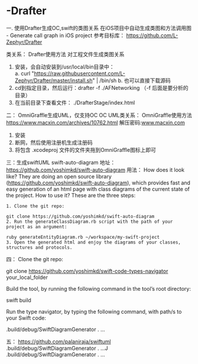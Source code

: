 # -Drafter

一. 使用Drafter生成OC,swift的类图关系
  在iOS项目中自动生成类图和方法调用图 - Generate call graph in iOS project
  参考目标库： https://github.com/L-Zephyr/Drafter

类关系：
Drafter使用方法
对工程文件生成类图关系
1. 安装，会自动安装到/usr/local/bin目录中：  
	a. curl "https://raw.githubusercontent.com/L-Zephyr/Drafter/master/install.sh" | /bin/sh
	b. 也可以直接下载源码
2. cd到指定目录，然后运行：drafter -f ./AFNetworking  （-f 后面是要分析的目录）
3. 在当前目录下查看文件： ./DrafterStage/index.html

二： OmniGraffle生成UML，仅支持OC
OC UML类关系：
OmniGraffle使用方法
https://www.macxin.com/archives/10762.html
解压密码:www.macxin.com

1. 安装
2. 断网，然后使用注册机生成注册码
3. 将包含 .xcodeproj 文件的文件夹拖到OmniGraffle图标上即可

三：生成swiftUML
  swift-auto-diagram
  地址：  https://github.com/yoshimkd/swift-auto-diagram
  用法：
    How does it look like?
    They are doing an open source library (https://github.com/yoshimkd/swift-auto-diagram), which provides fast and easy generation of an html page with class diagrams of the current state of the project. How to use it? These are the three steps:

    1. Clone the git repo:

    git clone https://github.com/yoshimkd/swift-auto-diagram
    2. Run the generateClassDiagram.rb script with the path of your project as an argument:

    ruby generateEntityDiagram.rb ~/workspace/my-swift-project
    3. Open the generated html and enjoy the diagrams of your classes, structures and protocols.

四：
Clone the git repo:

git clone https://github.com/yoshimkd/swift-code-types-navigator your_local_folder

Build the tool, by running the following command in the tool’s root directory:

swift build

Run the type navigator, by typing the following command, with path/s to your Swift code:

.build/debug/SwiftDiagramGenerator . <swiftFileOrFolderPath1> <swiftFileOrFolderPath2> ...
	
五：
https://github.com/palaniraja/swiftuml
.build/debug/SwiftDiagramGenerator . <swiftFileOrFolderPath1> <swiftFileOrFolderPath2> ...J
.build/debug/SwiftDiagramGenerator . <swiftFileOrFolderPath1> <swiftFileOrFolderPath2> ...
